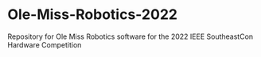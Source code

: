 # Ole-Miss-Robotics-2022
Repository for Ole Miss Robotics software for the 2022 IEEE SoutheastCon Hardware Competition
